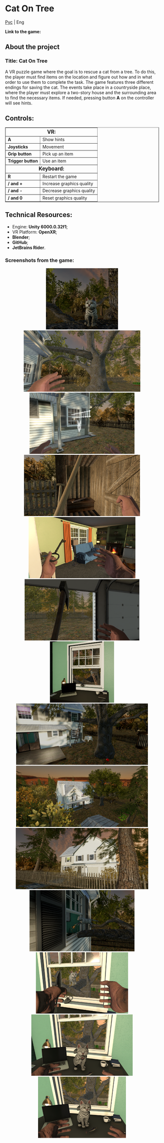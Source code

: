 # Cat On Tree

[Рус](../README.md) | Eng

**Link to the game:** 

## **About the project**

### **Title:** Cat On Tree

A VR puzzle game where the goal is to rescue a cat from a tree. To do this, the player must find items on the location and figure out how and in what order to use them to complete the task. The game features three different endings for saving the cat. The events take place in a countryside place, where the player must explore a two-story house and the surrounding area to find the necessary items. If needed, pressing button **A** on the controller will see hints.  

## **Controls:**  

<table border="1" cellpadding="5" cellspacing="0">
  <tbody>
    <tr>
      <td colspan="2" style="text-align: center; font-weight: bold; font-size: 1.2em;"><strong>VR:</strong></td>
    </tr>
    <tr>
      <td><strong>A</strong></td>
      <td>Show hints</td>
    </tr>
    <tr>
      <td><strong>Joysticks</strong></td>
      <td>Movement</td>
    </tr>
    <tr>
      <td><strong>Grip button</strong></td>
      <td>Pick up an item</td>
    </tr>
    <tr>
      <td><strong>Trigger button</strong></td>
      <td>Use an item</td>
    </tr>
    <tr>
      <td colspan="2" style="text-align: center; font-weight: bold; font-size: 1.2em;"><strong>Keyboard:</strong></td>
    </tr>
    <tr>
      <td><strong>R</strong></td>
      <td>Restart the game</td>
    </tr>
    <tr>
      <td><strong>/ and +</strong></td>
      <td>Increase graphics quality</td>
    </tr>
    <tr>
      <td><strong>/ and -</strong></td>
      <td>Decrease graphics quality</td>
    </tr>
    <tr>
      <td><strong>/ and 0</strong></td>
      <td>Reset graphics quality</td>
    </tr>
  </tbody>
</table>

## Technical Resources:
     
- Engine: **Unity 6000.0.32f1**;
- VR Platform: **OpenXR**;
- **Blender**;
- **GitHub**;
- **JetBrains Rider**.


### **Screenshots from the game**:


<div align="center">
  <img src="../Resources/Screenshots/Screnshot%20(1).png" height="200" />
  <img src="../Resources/Screenshots/Screnshot%20(2).png" height="200" />
  <img src="../Resources/Screenshots/Screnshot%20(3).png" height="200" />
  <img src="../Resources/Screenshots/Screnshot%20(4).png" height="200" />
  <img src="../Resources/Screenshots/Screnshot%20(5).png" height="200" />
  <img src="../Resources/Screenshots/Screnshot%20(6).png" height="200" />
  <img src="../Resources/Screenshots/Screnshot%20(7).png" height="200" />
  <img src="../Resources/Screenshots/Screnshot%20(8).png" height="200" />
  <img src="../Resources/Screenshots/Screnshot%20(9).png" height="200" />
  <img src="../Resources/Screenshots/Screnshot%20(10).png" height="200" />
  <img src="../Resources/Screenshots/Screnshot%20(11).png" height="200" />
  <img src="../Resources/Screenshots/Screnshot%20(12).png" height="200" />
  <img src="../Resources/Screenshots/Screnshot%20(13).png" height="200" />
  <img src="../Resources/Screenshots/Screnshot%20(14).png" height="200" />
   
</div>
